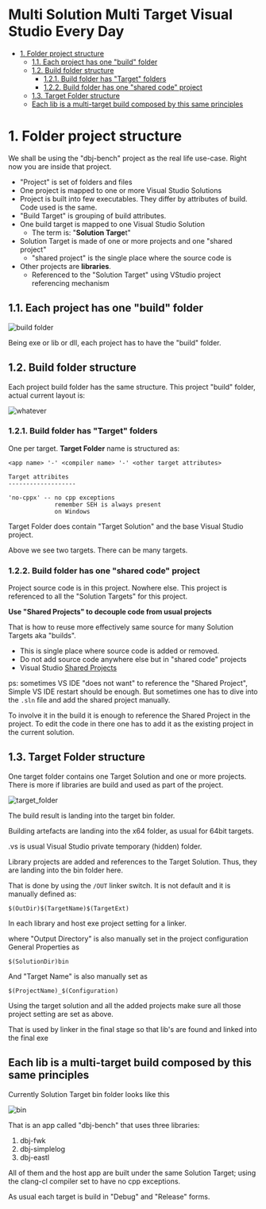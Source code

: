 
<h1>Multi Solution Multi Target Visual Studio Every Day</h1>

- [1. Folder project structure](#1-folder-project-structure)
  - [1.1. Each project has one "build" folder](#11-each-project-has-one-build-folder)
  - [1.2. Build folder structure](#12-build-folder-structure)
    - [1.2.1. Build folder has "Target" folders](#121-build-folder-has-target-folders)
    - [1.2.2. Build folder has one "shared code" project](#122-build-folder-has-one-shared-code-project)
  - [1.3. Target Folder structure](#13-target-folder-structure)
  - [Each lib is a multi-target build composed  by this same principles](#each-lib-is-a-multi-target-build-composed--by-this-same-principles)

# 1. Folder project structure

We shall be using the "dbj-bench" project as the real life use-case. Right now you are inside that project.

- "Project" is set of folders and files
- One project is mapped to one or more Visual Studio Solutions
- Project is built into few executables. They differ  by attributes of build. Code used is the same.
- "Build Target" is grouping of build attributes.
- One build target is mapped to one Visual Studio Solution
  - The term is: "**Solution Targe**t"
- Solution Target is made of one or more projects and one "shared project"
  - "shared project" is the single place where the source code is
- Other projects are **libraries**.
  - Referenced to the "Solution Target" using VStudio project referencing mechanism


## 1.1. Each project has one "build" folder

![build folder](media/build-folder.jpg)

Being exe or lib or dll, each project has to have the "build" folder.

## 1.2. Build folder structure

Each project build folder has the same structure. This project "build" folder, actual current layout is:

![whatever](media/toplevelbuildstructure.jpg)


### 1.2.1. Build folder has "Target" folders

One per target. **Target Folder** name is structured as: 

```
<app name> '-' <compiler name> '-' <other target attributes>

Target attribites
-------------------

'no-cppx' -- no cpp exceptions
             remember SEH is always present
             on Windows
```

Target Folder does contain "Target Solution" and the base Visual Studio project.

Above we see two targets. There can be many targets.

### 1.2.2. Build folder has one "shared code" project 

Project source code is in this project. Nowhere else.
This project is referenced to all the "Solution Targets" for this project.

**Use "Shared Projects" to decouple code from usual projects**

That is how to reuse more effectively same source for many Solution Targets aka "builds".

- This is single place where source code is added or removed. 
- Do not add source code anywhere else but in "shared code" projects
- Visual Studio [Shared Projects](https://docs.microsoft.com/en-us/xamarin/cross-platform/app-fundamentals/shared-projects?tabs=windows) 

ps: sometimes VS IDE "does not want" to reference the "Shared Project", Simple VS IDE restart should be enough. But sometimes one has to dive into the `.sln` file and add the shared project manually.

To involve it in the build it is enough to reference the Shared Project in the project. To edit the code in there one has to add it as the existing project in the current solution.

## 1.3. Target Folder structure

One target folder contains one Target Solution and one or more projects. There is more if libraries are build and used as part of the project.

![target_folder](media/target-folder.jpg)

The build result is landing into the target bin folder.

Building artefacts are landing into the x64 folder, as usual for 64bit targets.

.vs is usual Visual Studio private temporary (hidden) folder.

Library projects are added and references to the Target Solution. Thus, they are landing into the bin folder here.

That is done by using the `/OUT` linker switch. It is not default and it is manually defined as:
```
$(OutDir)$(TargetName)$(TargetExt)
```
In each library and host exe project setting for a linker.

where "Output Directory" is also manually set in the project configuration General Properties as
```
$(SolutionDir)bin
```
And "Target Name" is also manually set as
```
$(ProjectName)_$(Configuration)
```

Using the target solution and all the added projects make sure all those project setting are set as above.

That is used by linker in the final stage so that lib's are found and linked into the final exe

## Each lib is a multi-target build composed  by this same principles

Currently Solution Target bin folder looks like this

![bin](media/binfoldersample.jpg)

That is an app called "dbj-bench" that uses three libraries:

1. dbj-fwk
2. dbj-simplelog
3. dbj-eastl

All of them and the host app are built under the same Solution Target; using the clang-cl compiler set to have no cpp exceptions. 

As usual each target is build in "Debug" and "Release" forms.






  


